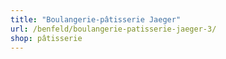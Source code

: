 ```yaml
---
title: "Boulangerie-pâtisserie Jaeger"
url: /benfeld/boulangerie-patisserie-jaeger-3/
shop: pâtisserie
---
```

